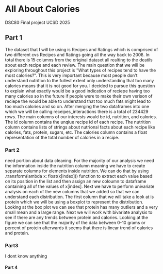 # All About Calories
DSC80 Final project UCSD 2025
## Part 1
The dataset that I will be using is Recipes and Ratings which is comprised of two different cvs
Recipes and Ratings going all the way back to 2008. In total there is 15 columns from the original dataset
all realting to the deatils about each recipe and each review. The main question that we will be exploring 
throughout this project is "What types of recipes tend to have the most calories?". This is very important 
because most people don't understand nutrition to the fullest extent only understanding that too many calories 
means that it is not good for you. I decided to pursue this question to explain what exactly would be a good indication
of reciepe having too many calories so in the future if people were to make their own verison of reciepe the would be able to 
understand that too much fats might lead to too much calories and so on. After merging the two dataframes into one 
which we will be calling receipes_interactions there is a total of 234429 rows. The main columns of our interests would 
be id, nutrition, and calories. The id column contains the unqiue recipe id of each recipe. The nutrition column contains lists 
of strings about nutrional facts about each recipe like calories, fats, protein, sugars, etc. The calories column contains 
a float representation of the total number of calories in a recipe.
### Part 2
need portion about data cleaning. For the majority of our analysis we need the information inside the nutrition column meaning we have to create
separate columns for elements inside nutrition. We can do that by using .transform(lambda x: float(x[index])) function to extract each value based on its position in the list and then assign an new coloumn to dataframe containing all of the values of x[index]. Next we have to perform univariate 
analysis on each of the new columns that we added so that we can understand each distribution. The first column that we will take a look at 
is protein which we will be using a boxplot to represent the distribution. Looking at the box plot we can see that protein has many outliers and
a very small mean and a large range. Next we will work with bivariate analysis to see if there are any trends between protein and calories. Looking at the figure we can see that the majority of the data between 0-10 grams or percent of protein afterwards it seems that there is linear  trend 
of calories and protein. 
### Part3 
I dont know anything
#### Part 4
